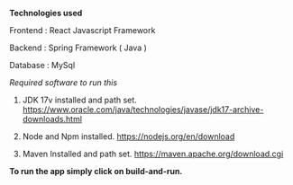 **Technologies used**

Frontend : React Javascript Framework

Backend : Spring Framework ( Java )

Database : MySql



*Required software to run this*

1.  JDK 17v installed and path set. https://www.oracle.com/java/technologies/javase/jdk17-archive-downloads.html

2. Node and Npm installed. https://nodejs.org/en/download

3. Maven Installed and path set. https://maven.apache.org/download.cgi



__To run the app simply click on build-and-run.__














